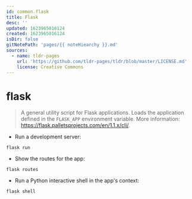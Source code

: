 ```yaml
---
id: common.flask
title: Flask
desc: ''
updated: 1623965016124
created: 1623965016124
isDir: false
gitNotePath: 'pages/{{ noteHiearchy }}.md'
sources:
  - name: tldr-pages
    url: 'https://github.com/tldr-pages/tldr/blob/master/LICENSE.md'
    license: Creative Commons
---
```

# flask

> A general utility script for Flask applications. Loads the application defined in the `FLASK_APP` environment variable.
> More information: <https://flask.palletsprojects.com/en/1.1.x/cli/>.

- Run a development server:

`flask run`

- Show the routes for the app:

`flask routes`

- Run a Python interactive shell in the app's context:

`flask shell`

